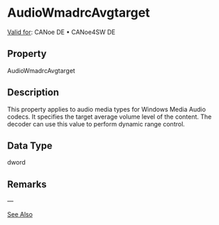 # AudioWmadrcAvgtarget

[Valid for](../../../Shared/FeatureAvailability.md):  CANoe DE • CANoe4SW DE

## Property

AudioWmadrcAvgtarget

## Description

This property applies to audio media types for Windows Media Audio codecs. It specifies the target average volume level of the content. The decoder can use this value to perform dynamic range control.

## Data Type

dword

## Remarks

—

[See Also](javascript:void(0);)
